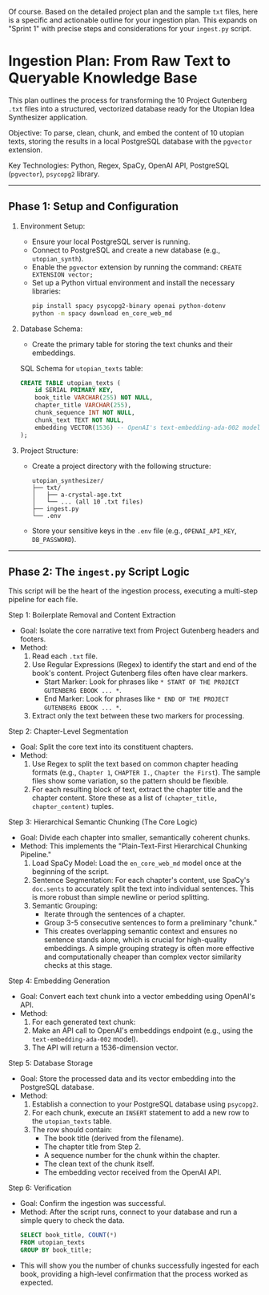 Of course. Based on the detailed project plan and the sample `txt` files, here is a specific and actionable outline for your ingestion plan. This expands on "Sprint 1" with precise steps and considerations for your `ingest.py` script.

# Ingestion Plan: From Raw Text to Queryable Knowledge Base

This plan outlines the process for transforming the 10 Project Gutenberg `.txt` files into a structured, vectorized database ready for the Utopian Idea Synthesizer application.

Objective: To parse, clean, chunk, and embed the content of 10 utopian texts, storing the results in a local PostgreSQL database with the `pgvector` extension.

Key Technologies: Python, Regex, SpaCy, OpenAI API, PostgreSQL (`pgvector`), `psycopg2` library.

---

## Phase 1: Setup and Configuration

1.  Environment Setup:
    *   Ensure your local PostgreSQL server is running.
    *   Connect to PostgreSQL and create a new database (e.g., `utopian_synth`).
    *   Enable the `pgvector` extension by running the command: `CREATE EXTENSION vector;`
    *   Set up a Python virtual environment and install the necessary libraries:
        ```bash
        pip install spacy psycopg2-binary openai python-dotenv
        python -m spacy download en_core_web_md
        ```

2.  Database Schema:
    *   Create the primary table for storing the text chunks and their embeddings.

    SQL Schema for `utopian_texts` table:
    ```sql
    CREATE TABLE utopian_texts (
        id SERIAL PRIMARY KEY,
        book_title VARCHAR(255) NOT NULL,
        chapter_title VARCHAR(255),
        chunk_sequence INT NOT NULL,
        chunk_text TEXT NOT NULL,
        embedding VECTOR(1536) -- OpenAI's text-embedding-ada-002 model output dimension
    );
    ```

3.  Project Structure:
    *   Create a project directory with the following structure:
        ```
        utopian_synthesizer/
        ├── txt/
        │   ├── a-crystal-age.txt
        │   └── ... (all 10 .txt files)
        ├── ingest.py
        └── .env
        ```
    *   Store your sensitive keys in the `.env` file (e.g., `OPENAI_API_KEY`, `DB_PASSWORD`).

---

## Phase 2: The `ingest.py` Script Logic

This script will be the heart of the ingestion process, executing a multi-step pipeline for each file.

Step 1: Boilerplate Removal and Content Extraction
*   Goal: Isolate the core narrative text from Project Gutenberg headers and footers.
*   Method:
    1.  Read each `.txt` file.
    2.  Use Regular Expressions (Regex) to identify the start and end of the book's content. Project Gutenberg files often have clear markers.
        *   Start Marker: Look for phrases like `* START OF THE PROJECT GUTENBERG EBOOK ... *`.
        *   End Marker: Look for phrases like `* END OF THE PROJECT GUTENBERG EBOOK ... *`.
    3.  Extract only the text between these two markers for processing.

Step 2: Chapter-Level Segmentation
*   Goal: Split the core text into its constituent chapters.
*   Method:
    1.  Use Regex to split the text based on common chapter heading formats (e.g., `Chapter 1`, `CHAPTER I.`, `Chapter the First`). The sample files show some variation, so the pattern should be flexible.
    2.  For each resulting block of text, extract the chapter title and the chapter content. Store these as a list of `(chapter_title, chapter_content)` tuples.

Step 3: Hierarchical Semantic Chunking (The Core Logic)
*   Goal: Divide each chapter into smaller, semantically coherent chunks.
*   Method: This implements the "Plain-Text-First Hierarchical Chunking Pipeline."
    1.  Load SpaCy Model: Load the `en_core_web_md` model once at the beginning of the script.
    2.  Sentence Segmentation: For each chapter's content, use SpaCy's `doc.sents` to accurately split the text into individual sentences. This is more robust than simple newline or period splitting.
    3.  Semantic Grouping:
        *   Iterate through the sentences of a chapter.
        *   Group 3-5 consecutive sentences to form a preliminary "chunk."
        *   This creates overlapping semantic context and ensures no sentence stands alone, which is crucial for high-quality embeddings. A simple grouping strategy is often more effective and computationally cheaper than complex vector similarity checks at this stage.

Step 4: Embedding Generation
*   Goal: Convert each text chunk into a vector embedding using OpenAI's API.
*   Method:
    1.  For each generated text chunk:
    2.  Make an API call to OpenAI's embeddings endpoint (e.g., using the `text-embedding-ada-002` model).
    3.  The API will return a 1536-dimension vector.

Step 5: Database Storage
*   Goal: Store the processed data and its vector embedding into the PostgreSQL database.
*   Method:
    1.  Establish a connection to your PostgreSQL database using `psycopg2`.
    2.  For each chunk, execute an `INSERT` statement to add a new row to the `utopian_texts` table.
    3.  The row should contain:
        *   The book title (derived from the filename).
        *   The chapter title from Step 2.
        *   A sequence number for the chunk within the chapter.
        *   The clean text of the chunk itself.
        *   The embedding vector received from the OpenAI API.

Step 6: Verification
*   Goal: Confirm the ingestion was successful.
*   Method: After the script runs, connect to your database and run a simple query to check the data.
    ```sql
    SELECT book_title, COUNT(*)
    FROM utopian_texts
    GROUP BY book_title;
    ```
*   This will show you the number of chunks successfully ingested for each book, providing a high-level confirmation that the process worked as expected.
